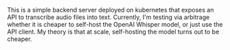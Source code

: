 This is a simple backend server deployed on kubernetes that exposes an API to transcribe audio files into text. Currently, I'm testing via arbitrage whether it is cheaper to self-host the OpenAI Whisper model, or just use the API client. My theory is that at scale, self-hosting the model turns out to be cheaper.
